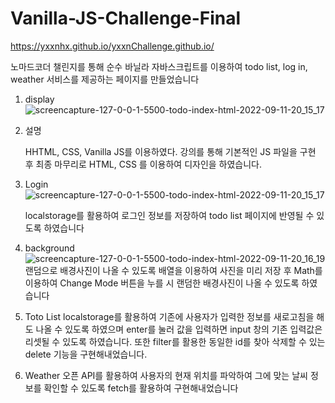 # Vanilla-JS-Challenge-Final

https://yxxnhx.github.io/yxxnChallenge.github.io/
<br />

노마드코더 챌린지를 통해 순수 바닐라 자바스크립트를 이용하여 todo list, log in, weather 서비스를 제공하는 페이지를 만들었습니다

1. display
   ![screencapture-127-0-0-1-5500-todo-index-html-2022-09-11-20_15_17](https://user-images.githubusercontent.com/50559373/189524551-c98b53c1-e20d-4adf-9bb0-a3debaf591dc.png)

2. 설명

   HHTML, CSS, Vanilla JS를 이용하였다. 강의를 통해 기본적인 JS 파일을 구현 후 최종 마무리로 HTML, CSS 를 이용하여 디자인을 하였습니다.

3. Login
   ![screencapture-127-0-0-1-5500-todo-index-html-2022-09-11-20_15_17](https://user-images.githubusercontent.com/50559373/189524553-e2824c7f-e341-41f0-ae91-56a71b70397e.png)

   localstorage를 활용하여 로그인 정보를 저장하여 todo list 페이지에 반영될 수 있도록 하였습니다

4. background
   ![screencapture-127-0-0-1-5500-todo-index-html-2022-09-11-20_16_19](https://user-images.githubusercontent.com/50559373/189524554-d64a02de-2b10-4a94-abed-a3adabd013bb.png)
   랜덤으로 배경사진이 나올 수 있도록 배열을 이용하여 사진을 미리 저장 후 Math를 이용하여 Change Mode 버튼을 누를 시 랜덤한 배경사진이 나올 수 있도록 하였습니다
5. Toto List
   localstorage를 활용하여 기존에 사용자가 입력한 정보를 새로고침을 해도 나올 수 있도록 하였으며 enter를 눌러 값을 입력하면 input 창의 기존 입력값은 리셋될 수 있도록 하였습니다. 또한 filter를 활용한 동일한 id를 찾아 삭제할 수 있는 delete 기능을 구현해내었습니다.

6. Weather
   오픈 API를 활용하여 사용자의 현재 위치를 파악하여 그에 맞는 날씨 정보를 확인할 수 있도록 fetch를 활용하여 구현해내었습니다
